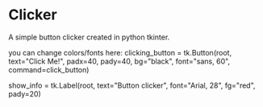 # Clicker
A simple button clicker created in python tkinter.

you can change colors/fonts here:
clicking_button = tk.Button(root, text="Click Me!", padx=40, pady=40, bg="black", font="sans, 60", command=click_button)

show_info = tk.Label(root, text="Button clicker", font="Arial, 28", fg="red", pady=20)
